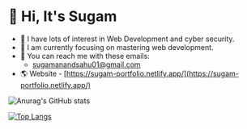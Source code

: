 # 👋 Hi, It's Sugam
- 👀 I have lots of interest in Web Development and cyber security.
- 🎯 I am currently focusing on mastering web development.
- 📧 You can reach me with these emails: 
    - sugamanandsahu01@gmail.com
- 🌎 Website - [https://sugam-portfolio.netlify.app/](https://sugam-portfolio.netlify.app/)
  <br>

![Anurag's GitHub stats](https://github-readme-stats-iota-one-92.vercel.app/api?username=iSugam&show_icons=true&bg_color=00000000)

[![Top Langs](https://github-readme-stats-iota-one-92.vercel.app/api/top-langs/?username=iSugam&layout=donut-vertical)](https://github.com/iSugam/github-readme-stats)
<!---
iSugam/iSugam is a ✨ special ✨ repository because its `README.md` (this file) appears on your GitHub profile.
You can click the Preview link to take a look at your changes.
--->
